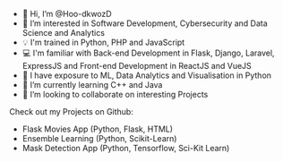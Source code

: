 - 👋 Hi, I’m @Hoo-dkwozD
- 👀 I’m interested in Software Development, Cybersecurity and Data Science and Analytics
- 💡 I'm trained in Python, PHP and JavaScript
- 💻 I'm familiar with Back-end Development in Flask, Django, Laravel, ExpressJS and Front-end Development in ReactJS and VueJS
- 🔬 I have exposure to ML, Data Analytics and Visualisation in Python
- 🌱 I’m currently learning C++ and Java
- 💞️ I’m looking to collaborate on interesting Projects
<!--- 📫 How to reach me: ---> 

<!---
Hoo-dkwozD/Hoo-dkwozD is a ✨ special ✨ repository because its `README.md` (this file) appears on your GitHub profile.
You can click the Preview link to take a look at your changes.
--->

Check out my Projects on Github: 
  - Flask Movies App (Python, Flask, HTML)
  - Ensemble Learning (Python, Scikit-Learn)
  - Mask Detection App (Python, Tensorflow, Sci-Kit Learn)
